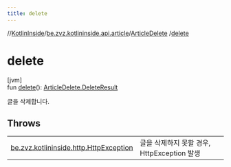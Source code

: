 ```yaml
---
title: delete
---
```

//[KotlinInside](../../../index.html)/[be.zvz.kotlininside.api.article](../index.html)/[ArticleDelete](index.html)
/[delete](delete.html)

# delete

[jvm]\
fun [delete](delete.html)(): [ArticleDelete.DeleteResult](-delete-result/index.html)

글을 삭제합니다.

## Throws

| | |
|---|---|
| [be.zvz.kotlininside.http.HttpException](../../be.zvz.kotlininside.http/-http-exception/index.html) | 글을 삭제하지 못할 경우, HttpException 발생 |



